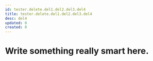 ```yaml
---
id: tester.delete.del1.del2.del3.del4
title: tester.delete.del1.del2.del3.del4
desc: del4
updated: 0
created: 0
---
```

# Write something really smart here.
